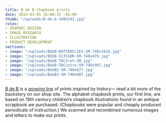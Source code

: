```yaml
---
title: B de B Chapbook prints
date: 2015-03-05 16:00:33 -05:00
thumb: "/uploads/B-de-b-340X242.jpg"
roles:
- GRAPHIC DESIGN
- IMAGE RESEARCH
- ILLUSTRATION
- PRODUCT DEVELOPMENT
sections:
- image: "/uploads/BDEB-BUTTERFLIES-SM-740x1018.jpg"
- image: "/uploads/BDEB-SCISSOR-SM-740x479.jpg"
- image: "/uploads/BdeB-TDC2ret-SM.jpg"
- image: "/uploads/BdeB-TDCintro-SM-740x987.jpg"
- image: "/uploads/BdeB2-SM-740x677.jpg"
- image: "/uploads/BdeB3-SM-740x987.jpg"
---
```


<a title="Status Update prints" href="http://thegraphicsoffice.com/portfolio/status-update-prints/">B de B</a> is a <a href="http://www.b-de-b.com/">growing line</a> of prints inspired by history— read a bit more of the backstory on our shop site. The alphabet chapbook prints, our first line, are based on 19th century children’s chapbook illustrations found in an antique scrapbook we purchased. (Chapbooks were popular and cheaply produced periodicals of instruction.) We scanned and recombined numerous images and letters to make our prints.
